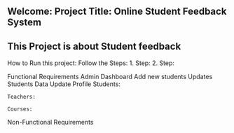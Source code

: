 Welcome: 
Project Title: Online Student Feedback System
------------
This Project is about Student feedback 
----------
How to Run this project:
Follow the Steps:
	1. Step:
	2. Step:



Functional Requirements 
	Admin Dashboard
		Add new students
		Updates Students Data
		Update Profile
	Students:

	Teachers:

	Courses:

Non-Functional Requirements 


